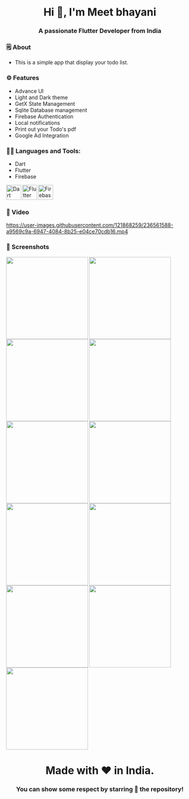 <h1 align="center">Hi 👋, I'm Meet bhayani</h1>
<h3 align="center">A passionate Flutter Developer from India</h3>


<h3 align="left">🗒 About</h3>

- This is a simple app that display your todo list.


<h3 align="left">⚙️ Features</h3>

- Advance UI
- Light and Dark theme
- GetX State Management
- Sqlite Database management
- Firebase Authentication
- Local notifications
- Print out your Todo's pdf
- Google Ad Integration


<h3 align="left">🧑‍💻 Languages and Tools:</h3>

- Dart
- Flutter
- Firebase

<img align="left" src="https://www.vectorlogo.zone/logos/dartlang/dartlang-icon.svg" alt="Dart" width="40" height="40">
<img align="left" src="https://www.vectorlogo.zone/logos/flutterio/flutterio-icon.svg" alt="Flutter" width="40" height="40">
<img src="https://www.vectorlogo.zone/logos/firebase/firebase-icon.svg" alt="Firebase" width="40" height="40">


<h3 align="left">📲 Video</h3>

https://user-images.githubusercontent.com/121868259/236561588-a9569c9a-6947-4084-8b25-e04ce70cdb16.mp4


<h3 align="left">📲 Screenshots</h3>

<img align="left" src="https://user-images.githubusercontent.com/121868259/236560212-19aad1a5-a99d-4816-ade2-f91816210eec.jpeg" width="220px">
<img align="left" src="https://user-images.githubusercontent.com/121868259/236560307-ff95c8c6-9ddf-4455-92e0-99cf71f86cba.jpeg" width="220px">
<img src="https://user-images.githubusercontent.com/121868259/236560324-b8750484-8566-4658-b159-c3061ef65cb7.jpeg" width="220px">
<img align="left" src="https://user-images.githubusercontent.com/121868259/236560340-9ee185f6-0c46-4fc4-9984-aca041ec3fcd.jpeg" width="220px">
<img align="left" src="https://user-images.githubusercontent.com/121868259/236560358-dda26e3c-e584-4e6b-be19-3a8f88908385.jpeg" width="220px">
<img src="https://user-images.githubusercontent.com/121868259/236560377-ca26782c-3157-41fa-896c-08850b41587c.jpeg" width="220px">
<img align="left" src="https://user-images.githubusercontent.com/121868259/236560402-b88060fc-d778-44cb-9b49-28532fd07694.jpeg" width="220px">
<img align="left" src="https://user-images.githubusercontent.com/121868259/236560417-e55088d3-73d7-433f-bee3-58d16bb49f2b.jpeg" width="220px">
<img src="https://user-images.githubusercontent.com/121868259/236560446-c07879d3-c7fb-41f4-a513-b450ffd9c4b0.jpeg" width="220px">
<img align="left" src="https://user-images.githubusercontent.com/121868259/236560472-36d7618d-71a7-4883-aee1-f9f5a640b8b6.jpeg" width="220px">
<img src="https://user-images.githubusercontent.com/121868259/236560488-7a3754b0-bf53-464e-9ffa-77aa9e440830.jpeg" width="220px">



<h1 align="center">Made with ❤️ in India.</h1>
<h3 align="center">You can show some respect by starring 🌟 the repository!</h3>
